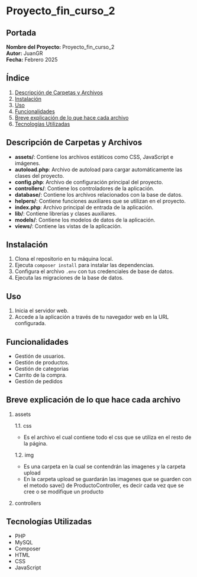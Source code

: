 
# Proyecto_fin_curso_2

## Portada

**Nombre del Proyecto:** Proyecto_fin_curso_2  
**Autor:** JuanGR  
**Fecha:** Febrero 2025  

## Índice

1. [Descripción de Carpetas y Archivos](#descripción-de-carpetas-y-archivos)
2. [Instalación](#instalación)
3. [Uso](#uso)
4. [Funcionalidades](#funcionalidades)
5. [Breve explicación de lo que hace cada archivo](#breve-explicación-de-lo-que-hace-cada-archivo)
6. [Tecnologías Utilizadas](#tecnologías-utilizadas)


## Descripción de Carpetas y Archivos

- **assets/**: Contiene los archivos estáticos como CSS, JavaScript e imágenes.
- **autoload.php**: Archivo de autoload para cargar automáticamente las clases del proyecto.
- **config.php**: Archivo de configuración principal del proyecto.
- **controllers/**: Contiene los controladores de la aplicación.
- **database/**: Contiene los archivos relacionados con la base de datos.
- **helpers/**: Contiene funciones auxiliares que se utilizan en el proyecto.
- **index.php**: Archivo principal de entrada de la aplicación.
- **lib/**: Contiene librerías y clases auxiliares.
- **models/**: Contiene los modelos de datos de la aplicación.
- **views/**: Contiene las vistas de la aplicación.

## Instalación

1. Clona el repositorio en tu máquina local.
2. Ejecuta `composer install` para instalar las dependencias.
3. Configura el archivo `.env` con tus credenciales de base de datos.
4. Ejecuta las migraciones de la base de datos.

## Uso

1. Inicia el servidor web.
2. Accede a la aplicación a través de tu navegador web en la URL configurada.

## Funcionalidades

- Gestión de usuarios.
- Gestión de productos.
- Gestión de categorias
- Carrito de la compra.
- Gestión de pedidos

## Breve explicación de lo que hace cada archivo

1. assets

    1.1. css
    - Es el archivo el cual contiene todo el css que se utiliza en el resto de la página.

    1.2. img
    - Es una carpeta en la cual se contendrán las imagenes y la carpeta upload
    - En la carpeta upload se guardarán las imagenes que se guarden con el metodo save() de ProductoController, es decir cada vez que se cree o se modifique un producto

2. controllers

## Tecnologías Utilizadas

- PHP
- MySQL
- Composer
- HTML
- CSS
- JavaScript